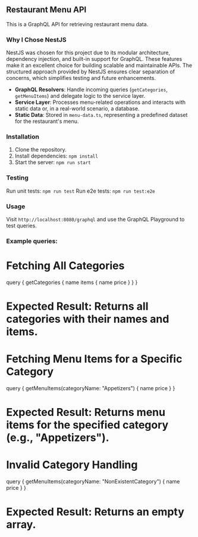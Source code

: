 ## Restaurant Menu API
This is a GraphQL API for retrieving restaurant menu data.

### Why I Chose NestJS
NestJS was chosen for this project due to its modular architecture, dependency injection, and built-in support for GraphQL. These features make it an excellent choice for building scalable and maintainable APIs. The structured approach provided by NestJS ensures clear separation of concerns, which simplifies testing and future enhancements.

- **GraphQL Resolvers**: Handle incoming queries (`getCategories`, `getMenuItems`) and delegate logic to the service layer.
- **Service Layer**: Processes menu-related operations and interacts with static data or, in a real-world scenario, a database.
- **Static Data**: Stored in `menu-data.ts`, representing a predefined dataset for the restaurant's menu.

### Installation
1. Clone the repository.
2. Install dependencies: `npm install`
3. Start the server: `npm run start`

### Testing
Run unit tests: `npm run test`
Run e2e tests: `npm run test:e2e`

### Usage
Visit `http://localhost:8080/graphql` and use the GraphQL Playground to test queries.

### Example queries:

# Fetching All Categories
query {
  getCategories {
    name
    items {
      name
      price
    }
  }
}
# Expected Result: Returns all categories with their names and items.

# Fetching Menu Items for a Specific Category
query {
  getMenuItems(categoryName: "Appetizers") {
    name
    price
  }
}
# Expected Result: Returns menu items for the specified category (e.g., "Appetizers").

# Invalid Category Handling
query {
  getMenuItems(categoryName: "NonExistentCategory") {
    name
    price
  }
}
# Expected Result: Returns an empty array.




